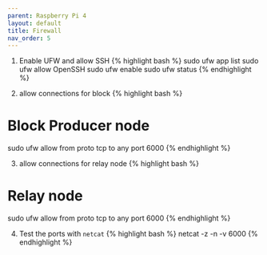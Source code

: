 ```yaml
---
parent: Raspberry Pi 4
layout: default
title: Firewall
nav_order: 5
---
```


1. Enable UFW and allow SSH
{% highlight bash %}
sudo ufw app list
sudo ufw allow OpenSSH
sudo ufw enable
sudo ufw status
{% endhighlight %}

2. allow connections for block
{% highlight bash %}
# Block Producer node
sudo ufw allow from <relaynode ip address> proto tcp to any port 6000
{% endhighlight %}

3. allow connections for relay node
{% highlight bash %}
# Relay node
sudo ufw allow from <block ip address> proto tcp to any port 6000
{% endhighlight %}

4. Test the ports with `netcat`
{% highlight bash %}
netcat -z -n -v <ip address> 6000
{% endhighlight %}
